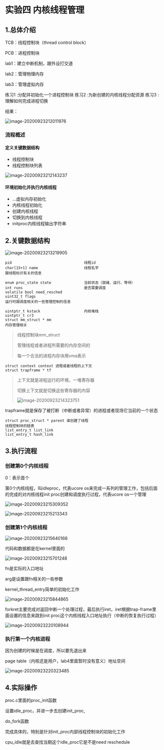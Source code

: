 # 实验四 内核线程管理

## 1.总体介绍

TCB：线程控制块（thread control block）

PCB：进程控制块



lab1：建立中断机制，跟外设打交道

lab2：管理物理内存

lab3：管理虚拟内存



练习1 :分配并初始化一个进程控制块
练习2 :为新创建的内核线程分配资源
练习3 :理解如何完成进程切换

结果：

![image-20200923212011976](./13/image-20200923212011976.png)



### 流程概述

#### 定义关键数据结构

* 线程控制块
* 线程控制块列表

![image-20200923212143237](./13/image-20200923212143237.png)

#### 环境初始化并执行内核线程

* ...虚拟内存初始化
* 内核线程初始化
* 创建内核线程
* 切换到内核线程
* initproc内核线程输出字符串

## 2.关键数据结构

![image-20200923213219905](./13/image-20200923213219905.png)

```
pid									线程id
char[15+1] name						线程名字
跟线程标识有关的信息
```

```
enum proc_state state				当前状态（就绪、运行、等待）
int runs							是否需要调度
volatile bool need_resched
uint32_t flags
运行时跟调度相关的一些管理控制的信息
```

```
uintptr_t kstack					内核堆栈
uintptr_t cr3
struct mm_struct * mm
内存管理相关
```

>线程控制块mm_struct
>
>管理线程或者进程所需要的内存空间的
>
>每一个合法的进程内存块用vma表示

```
struct context context 进程或者线程的上下文
struct trapframe * tf
```

>上下文就是进程运行的环境，一堆寄存器
>
>切换上下文就是切换这些寄存器的内容
>
>![image-20200923214323751](./13/image-20200923214323751.png)

trapframe就是保存了被打断（中断或者异常）的进程或者现场它当前的一个状态

````
struct proc_struct * parent 谁创建了线程
线程控制块的链表
list_entry_t list_link
list_entry_t hash_link
````

## 3.执行流程

### 创建第0个内核线程

0：表示首个

第0个内核线程，叫idleproc，代表ucore os来完成一系列的管理工作，包括后面的完成的对内核线程init proc创建和调度执行过程，代表ucore os一个管理

![image-20200923215309352](./13/image-20200923215309352.png)

![image-20200923215213343](./13/image-20200923215213343.png)

### 创建第1个内核线程

![image-20200923215640166](./13/image-20200923215640166.png)

代码和数据都是在kernel里面的

![image-20200923215701248](./13/image-20200923215701248.png)

fn是实际的入口地址

arg是设置跟fn相关的一些参数

kernel_thread_entry简单的初始化工作

![image-20200923215844865](./13/image-20200923215844865.png)

forkret主要完成对返回中断一个处理过程，最后执行iret，iret根据trap-frame里面设置的信息来跳到init proc这个内核线程入口地址执行（中断的恢复执行过程）

![image-20200923220108944](./13/image-20200923220108944.png)

### 执行第一个内核进程

因为创建的时候是在调度，所以要先退出来

page table（内核还是用户，lab4里面暂时没有意义）地址空间

![image-20200923220323485](./13/image-20200923220323485.png)

## 4.实际操作

proc.c里面的proc_init函数

设置idle_proc，并进一步去创建init_proc,

do_fork函数

完成具体的，特别是针对init_proc内部线程控制块的初始化工作



cpu_idle就是去查找当期这个idle_proc它是不是need reschedule